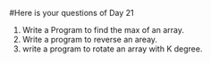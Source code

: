 #Here is your questions of Day 21

1. Write a Program to find the max of an array.
2. Write a program to reverse an areay.
3. write a program to rotate an array with K degree.
